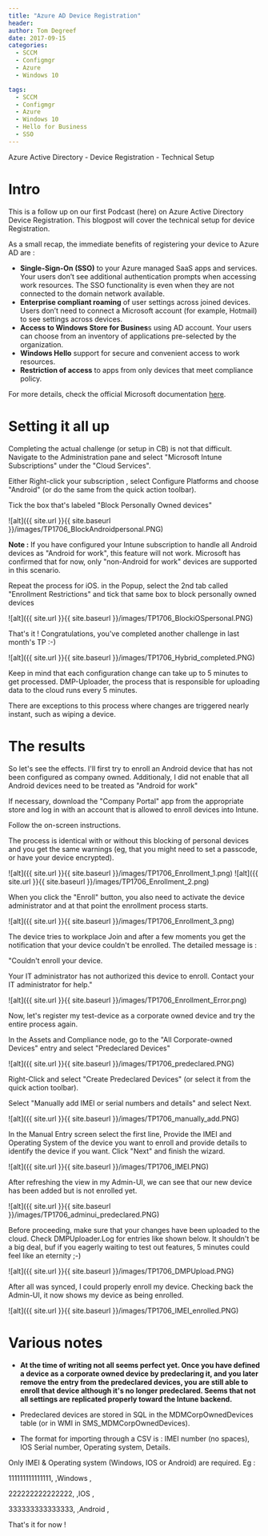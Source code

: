 ```yaml
---
title: "Azure AD Device Registration"
header:
author: Tom Degreef
date: 2017-09-15
categories:
  - SCCM
  - Configmgr
  - Azure
  - Windows 10

tags:
  - SCCM
  - Configmgr
  - Azure
  - Windows 10
  - Hello for Business
  - SSO
---
```


Azure Active Directory - Device Registration - Technical Setup

# Intro #

This is a follow up on our first Podcast (here) on Azure Active Directory Device Registration. This blogpost will cover the technical setup for device Registration.

As a small recap, the immediate benefits of registering your device to Azure AD are :

- **Single-Sign-On (SSO)** to your Azure managed SaaS apps and services. Your users don’t see additional authentication prompts when accessing work resources. The SSO functionality is even when they are not connected to the domain network available.
- **Enterprise compliant roaming** of user settings across joined devices. Users don’t need to connect a Microsoft account (for example, Hotmail) to see settings across devices.
- **Access to Windows Store for Busines**s using AD account. Your users can choose from an inventory of applications pre-selected by the organization.
- **Windows Hello** support for secure and convenient access to work resources.
- **Restriction of access** to apps from only devices that meet compliance policy.

For more details, check the official Microsoft documentation [here](https://docs.microsoft.com/en-us/azure/active-directory/device-management-introduction).

# Setting it all up #

Completing the actual challenge (or setup in CB) is not that difficult. Navigate to the Administration pane and select "Microsoft Intune Subscriptions" under the "Cloud Services".

Either Right-click your subscription , select Configure Platforms and choose "Android" (or do the same from the quick action toolbar).

Tick the box that's labeled "Block Personally Owned devices"


![alt]({{ site.url }}{{ site.baseurl }}/images/TP1706_BlockAndroidpersonal.PNG)

**Note :** If you have configured your Intune subscription to handle all Android devices as "Android for work", this feature will not work. Microsoft has confirmed that for now, only "non-Android for work" devices are supported in this scenario.

Repeat the process for iOS. in the Popup, select the 2nd tab called "Enrollment Restrictions" and tick that same box to block personally owned devices

![alt]({{ site.url }}{{ site.baseurl }}/images/TP1706_BlockiOSpersonal.PNG)

That's it ! Congratulations, you've completed another challenge in last month's TP :-)

![alt]({{ site.url }}{{ site.baseurl }}/images/TP1706_Hybrid_completed.PNG)

Keep in mind that each configuration change can take up to 5 minutes to get processed. DMP-Uploader, the process that is responsible for uploading data to the cloud runs every 5 minutes.

There are exceptions to this process where changes are triggered nearly instant, such as wiping a device.


# The results #

So let's see the effects. I'll first try to enroll an Android device that has not been configured as company owned. Additionaly, I did not enable that all Android devices need to be treated as "Android for work"

If necessary, download the "Company Portal" app from the appropriate store and log in with an account that is allowed to enroll devices into Intune.

Follow the on-screen instructions.

The process is identical with or without this blocking of personal devices and you get the same warnings (eg, that you might need to set a passcode, or have your device encrypted).

![alt]({{ site.url }}{{ site.baseurl }}/images/TP1706_Enrollment_1.png)
![alt]({{ site.url }}{{ site.baseurl }}/images/TP1706_Enrollment_2.png)

When you click the "Enroll" button, you also need to activate the device administrator and at that point the enrollment process starts.

![alt]({{ site.url }}{{ site.baseurl }}/images/TP1706_Enrollment_3.png)

The device tries to workplace Join and after a few moments you get the notification that your device couldn't be enrolled. The detailed message is :

"Couldn't enroll your device.

Your IT administrator has not authorized this device to enroll. Contact your IT administrator for help."

![alt]({{ site.url }}{{ site.baseurl }}/images/TP1706_Enrollment_Error.png)

Now, let's register my test-device as a corporate owned device and try the entire process again.

In the Assets and Compliance node, go to the "All Corporate-owned Devices" entry and select "Predeclared Devices"

![alt]({{ site.url }}{{ site.baseurl }}/images/TP1706_predeclared.PNG)

Right-Click and select "Create Predeclared Devices" (or select it from the quick action toolbar).

Select "Manually add IMEI or serial numbers and details" and select Next.

![alt]({{ site.url }}{{ site.baseurl }}/images/TP1706_manually_add.PNG)

In the Manual Entry screen select the first line, Provide the IMEI and Operating System of the device you want to enroll and provide details to identify the device if you want.
Click "Next" and finish the wizard.

![alt]({{ site.url }}{{ site.baseurl }}/images/TP1706_IMEI.PNG)

After refreshing the view in my Admin-UI, we can see that our new device has been added but is not enrolled yet.

![alt]({{ site.url }}{{ site.baseurl }}/images/TP1706_adminui_predeclared.PNG)

Before proceeding, make sure that your changes have been uploaded to the cloud. Check DMPUploader.Log for entries like shown below.
It shouldn't be a big deal, buf if you eagerly waiting to test out features, 5 minutes could feel like an eternity ;-)

![alt]({{ site.url }}{{ site.baseurl }}/images/TP1706_DMPUpload.PNG)

After all was synced, I could properly enroll my device.
Checking back the Admin-UI, it now shows my device as being enrolled.

![alt]({{ site.url }}{{ site.baseurl }}/images/TP1706_IMEI_enrolled.PNG)


# Various notes #

*   **At the time of writing not all seems perfect yet. Once you have defined a device as a corporate owned device by predeclaring it, and you later remove the entry from the predeclared devices, you are still able to enroll that device although it's no longer predeclared. Seems that not all settings are replicated properly toward the Intune backend.**

*   Predeclared devices are stored in SQL in the MDMCorpOwnedDevices table (or in WMI in SMS_MDMCorpOwnedDevices).

*   The format for importing through a CSV is : IMEI number (no spaces), IOS Serial number, Operating system, Details.

Only IMEI & Operating system (Windows, IOS or Android) are required. Eg :

111111111111111, ,Windows ,

222222222222222, ,IOS ,

333333333333333, ,Android ,

That's it for now !
